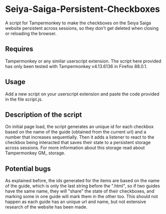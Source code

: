 # Seiya-Saiga-Persistent-Checkboxes
A script for Tampermonkey to make the checkboxes on the Seiya Saiga website persistent across sessions, so they don't get deleted when closing or reloading the browser.

## Requires
Tampermonkey or any similar userscript extension. The script here provided has only been tested with Tampermonkey v4.13.6136 in Firefox 88.0.1.

## Usage
Add a new script on your userscript extension and paste the code provided in the file script.js.

## Description of the script
On initial page load, the script generates an unique id for each checkbox based on the name of the guide (obtained from the current url) and a number that increases sequentially. Then it adds a listener to react to the checkbox being interacted that saves their state to a persistent storage across sessions. For more information about this storage read about Tampermonkey GM_ storage.

## Potential bugs
As explained before, the ids generated for the items are based on the name of the guide, which is only the last string before the ".html", so if two guides have the same name, they will "share" the state of their checkboxes, and marking some in one guide will mark them in the other too. This should not happen as each guide has an unique url and name, but not extensive research of the website has been made.
